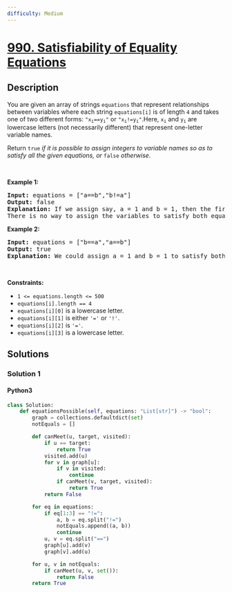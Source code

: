 ```yaml
---
difficulty: Medium
---
```


<!-- problem:start -->

# [990. Satisfiability of Equality Equations](https://leetcode.com/problems/satisfiability-of-equality-equations)

## Description

<!-- description:start -->

<p>You are given an array of strings <code>equations</code> that represent relationships between variables where each string <code>equations[i]</code> is of length <code>4</code> and takes one of two different forms: <code>&quot;x<sub>i</sub>==y<sub>i</sub>&quot;</code> or <code>&quot;x<sub>i</sub>!=y<sub>i</sub>&quot;</code>.Here, <code>x<sub>i</sub></code> and <code>y<sub>i</sub></code> are lowercase letters (not necessarily different) that represent one-letter variable names.</p>

<p>Return <code>true</code><em> if it is possible to assign integers to variable names so as to satisfy all the given equations, or </em><code>false</code><em> otherwise</em>.</p>

<p>&nbsp;</p>
<p><strong class="example">Example 1:</strong></p>

<pre>
<strong>Input:</strong> equations = [&quot;a==b&quot;,&quot;b!=a&quot;]
<strong>Output:</strong> false
<strong>Explanation:</strong> If we assign say, a = 1 and b = 1, then the first equation is satisfied, but not the second.
There is no way to assign the variables to satisfy both equations.
</pre>

<p><strong class="example">Example 2:</strong></p>

<pre>
<strong>Input:</strong> equations = [&quot;b==a&quot;,&quot;a==b&quot;]
<strong>Output:</strong> true
<strong>Explanation:</strong> We could assign a = 1 and b = 1 to satisfy both equations.
</pre>

<p>&nbsp;</p>
<p><strong>Constraints:</strong></p>

<ul>
	<li><code>1 &lt;= equations.length &lt;= 500</code></li>
	<li><code>equations[i].length == 4</code></li>
	<li><code>equations[i][0]</code> is a lowercase letter.</li>
	<li><code>equations[i][1]</code> is either <code>&#39;=&#39;</code> or <code>&#39;!&#39;</code>.</li>
	<li><code>equations[i][2]</code> is <code>&#39;=&#39;</code>.</li>
	<li><code>equations[i][3]</code> is a lowercase letter.</li>
</ul>

<!-- description:end -->

## Solutions

<!-- solution:start -->

### Solution 1

<!-- tabs:start -->

#### Python3

```python
class Solution:
    def equationsPossible(self, equations: "List[str]") -> "bool":
        graph = collections.defaultdict(set)
        notEquals = []

        def canMeet(u, target, visited):
            if u == target:
                return True
            visited.add(u)
            for v in graph[u]:
                if v in visited:
                    continue
                if canMeet(v, target, visited):
                    return True
            return False

        for eq in equations:
            if eq[1:3] == "!=":
                a, b = eq.split("!=")
                notEquals.append((a, b))
                continue
            u, v = eq.split("==")
            graph[u].add(v)
            graph[v].add(u)

        for u, v in notEquals:
            if canMeet(u, v, set()):
                return False
        return True
```
